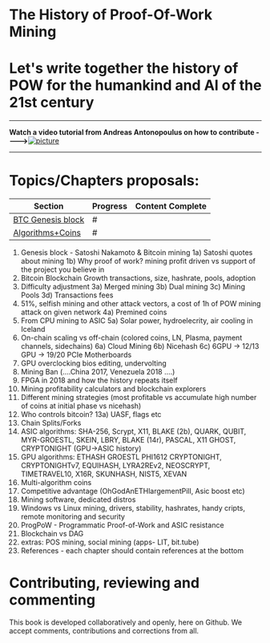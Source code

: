 # The History of Proof-Of-Work Mining

# Let's write together the history of POW for the humankind and AI of the 21st century

<hr/>


**Watch a video tutorial from Andreas Antonopoulus on how to contribute ---->**[![picture](https://img.youtube.com/vi/IBYHohWm_5w/1.jpg)](https://www.youtube.com/watch?v=IBYHohWm_5w)
<hr/>
 
# Topics/Chapters proposals:

| Section | Progress | Content Complete |
|-------|------|:------:|
| [BTC Genesis block](BTC_Genesis_block.md) | # ||
| [Algorithms+Coins](Algorithms+Coins) | # |  |
1) Genesis block - Satoshi Nakamoto & Bitcoin mining
1a) Satoshi quotes about mining
1b) Why proof of work? mining profit driven vs support of the project you believe in
2) Bitcoin Blockchain Growth      transactions, size, hashrate, pools, adoption 
3) Difficulty adjustment 
3a) Merged mining 
3b) Dual mining
3c) Mining Pools 
3d) Transactions fees
4) 51%, selfish mining and other attack vectors, a cost of 1h of POW mining attack on given network 
4a) Premined coins
5) From CPU mining to ASIC 
5a) Solar power, hydroelecrity, air cooling in Iceland
6) On-chain scaling vs off-chain (colored coins, LN, Plasma, payment channels, sidechains)
6a) Cloud Mining 
6b) Nicehash 
6c) 6GPU -> 12/13 GPU -> 19/20 PCIe Motherboards
7) GPU overclocking bios editing, undervolting 
8) Mining Ban (....China 2017, Venezuela 2018 ....)
9) FPGA in 2018 and how the history repeats itself
10) Mining profitability calculators and blockchain explorers
11) Different mining strategies (most profitable vs accumulate high number of coins at initial phase vs nicehash)
12) Who controls bitcoin? 13a) UASF, flags etc
13) Chain Splits/Forks
14) ASIC algorithms: SHA-256, Scrypt, X11, BLAKE (2b), QUARK, QUBIT, MYR-GROESTL, SKEIN, LBRY, BLAKE (14r), PASCAL, X11 GHOST, CRYPTONIGHT (GPU->ASIC history)
15) GPU algorithms: ETHASH GROESTL PHI1612 CRYPTONIGHT, CRYPTONIGHTv7, EQUIHASH, LYRA2REv2, NEOSCRYPT, TIMETRAVEL10, X16R, SKUNHASH, NIST5, XEVAN
16) Multi-algorithm coins
17) Competitive advantage (OhGodAnETHlargementPill, Asic boost etc)
18) Mining software, dedicated distros
19) Windows vs Linux mining, drivers, stability, hashrates, handy cripts, remote monitoring and security
19) ProgPoW - Programmatic Proof-of-Work and ASIC resistance
20) Blockchain vs DAG
98) extras: POS mining, social mining (apps- LIT, bit.tube)
99) References - each chapter should contain references at the bottom



# Contributing, reviewing and commenting

This book is developed collaboratively and openly, here on Github. We accept comments, contributions and corrections from all.
